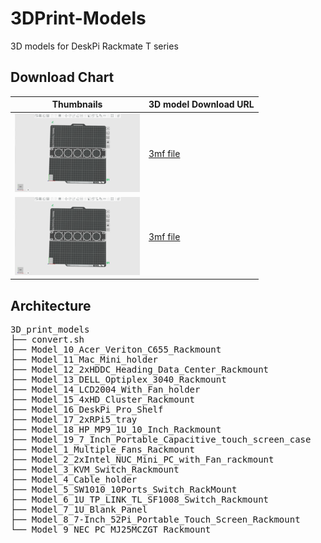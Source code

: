 # 3DPrint-Models
3D models for DeskPi Rackmate T series

## Download Chart 

| Thumbnails | 3D model Download URL|
| ----------- | ----------- |
| ![1](./3D_print_models/Model_1_Multiple_Fans_Rackmount/imgs/thum_Fan_shelf_01.png) |[3mf file](./3D_print_models/Model_1_Multiple_Fans_Rackmount/models/DeskPi_Rackmate_Fan_blade.3mf)       |
| ![1](./3D_print_models/Model_1_Multiple_Fans_Rackmount/imgs/thum_Fan_shelf_01.png) |[3mf file](./3D_print_models/Model_1_Multiple_Fans_Rackmount/models/DeskPi_Rackmate_Fan_blade.3mf)       |

## Architecture 
<pre>
3D_print_models
├── convert.sh
├── Model_10_Acer_Veriton_C655_Rackmount
├── Model_11_Mac_Mini_holder
├── Model_12_2xHDDC_Heading_Data_Center_Rackmount
├── Model_13_DELL_Optiplex_3040_Rackmount
├── Model_14_LCD2004_With_Fan_holder
├── Model_15_4xHD_Cluster_Rackmount
├── Model_16_DeskPi_Pro_Shelf
├── Model_17_2xRPi5_tray
├── Model_18_HP_MP9_1U_10_Inch_Rackmount
├── Model_19_7_Inch_Portable_Capacitive_touch_screen_case
├── Model_1_Multiple_Fans_Rackmount
├── Model_2_2xIntel_NUC_Mini_PC_with_Fan_rackmount
├── Model_3_KVM_Switch_Rackmount
├── Model_4_Cable_holder
├── Model_5_SW1010_10Ports_Switch_RackMount
├── Model_6_1U_TP_LINK_TL_SF1008_Switch_Rackmount
├── Model_7_1U_Blank_Panel
├── Model_8_7-Inch_52Pi_Portable_Touch_Screen_Rackmount
└── Model_9_NEC_PC_MJ25MCZGT_Rackmount
</pre>

